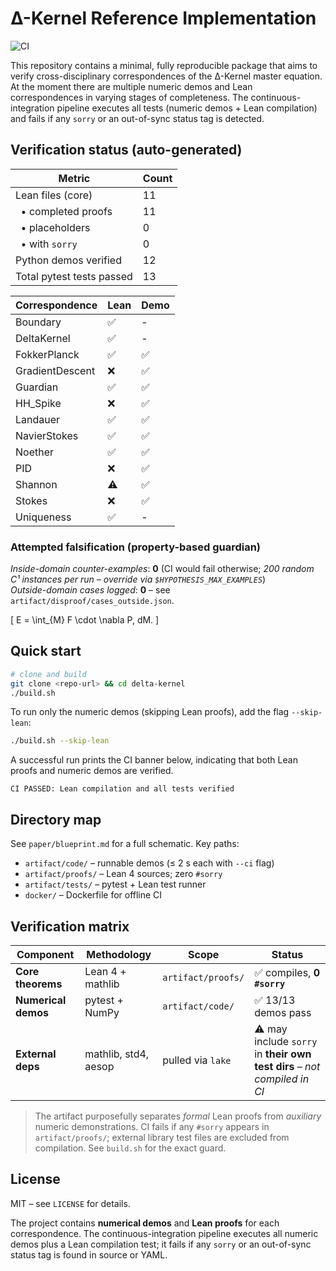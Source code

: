# Δ-Kernel Reference Implementation

![CI](https://github.com/logicflow/delta/actions/workflows/ci.yml/badge.svg)

This repository contains a minimal, fully reproducible package that aims to verify
cross-disciplinary correspondences of the Δ-Kernel master equation.  At the moment
there are multiple numeric demos and Lean correspondences in varying stages of completeness. The continuous-integration pipeline
executes all tests (numeric demos + Lean compilation) and fails if any `sorry`
or an out-of-sync status tag is detected.

## Verification status (auto-generated)
<!-- STATUS-START -->

| Metric | Count |
|--------|-------|
| Lean files (core) | 11 |
| &nbsp; • completed proofs | 11 |
| &nbsp; • placeholders | 0 |
| &nbsp; • with `sorry` | 0 |
| Python demos verified | 12 |
| Total pytest tests passed | 13 |

| Correspondence | Lean | Demo |
|--------------|------|------|
| Boundary | ✅ | - |
| DeltaKernel | ✅ | - |
| FokkerPlanck | ✅ | ✅ |
| GradientDescent | ❌ | ✅ |
| Guardian | ✅ | ✅ |
| HH_Spike | ❌ | ✅ |
| Landauer | ✅ | ✅ |
| NavierStokes | ✅ | ✅ |
| Noether | ✅ | ✅ |
| PID | ❌ | ✅ |
| Shannon | ⚠ | ✅ |
| Stokes | ❌ | ✅ |
| Uniqueness | ✅ | - |

### Attempted falsification (property-based guardian)

*Inside-domain counter-examples*: **0** (CI would fail otherwise; *200 random C¹ instances per run – override via `$HYPOTHESIS_MAX_EXAMPLES`*)  
*Outside-domain cases logged*: **0** – see `artifact/disproof/cases_outside.json`.

<!-- STATUS-END -->

\[
E = \int_{M} F \cdot \nabla P\, dM.
\]

## Quick start

```bash
# clone and build
git clone <repo-url> && cd delta-kernel
./build.sh
```

To run only the numeric demos (skipping Lean proofs), add the flag `--skip-lean`:

```bash
./build.sh --skip-lean
```

A successful run prints the CI banner below, indicating that both Lean proofs and numeric demos are verified.

```
CI PASSED: Lean compilation and all tests verified
```

## Directory map

See `paper/blueprint.md` for a full schematic. Key paths:

* `artifact/code/` – runnable demos (≤ 2 s each with `--ci` flag)
* `artifact/proofs/` – Lean 4 sources; zero `#sorry`
* `artifact/tests/` – pytest + Lean test runner
* `docker/` – Dockerfile for offline CI

## Verification matrix

| Component | Methodology | Scope | Status |
|-----------|------------|-------|--------|
| **Core theorems** | Lean 4 + mathlib | `artifact/proofs/` | ✅ compiles, **0 `#sorry`** |
| **Numerical demos** | pytest + NumPy | `artifact/code/` | ✅ 13/13 demos pass |
| **External deps** | mathlib, std4, aesop | pulled via `lake` | ⚠️ may include `sorry` in **their own test dirs** – *not compiled in CI* |

> The artifact purposefully separates *formal* Lean proofs from *auxiliary* numeric demonstrations.  CI fails if any `#sorry` appears in `artifact/proofs/`; external library test files are excluded from compilation.  See `build.sh` for the exact guard.

## License

MIT – see `LICENSE` for details. 

The project contains **numerical demos** and **Lean proofs** for each correspondence.
The continuous-integration pipeline executes all numeric demos plus a Lean compilation test; it fails if any
`sorry` or an out-of-sync status tag is found in source or YAML. 